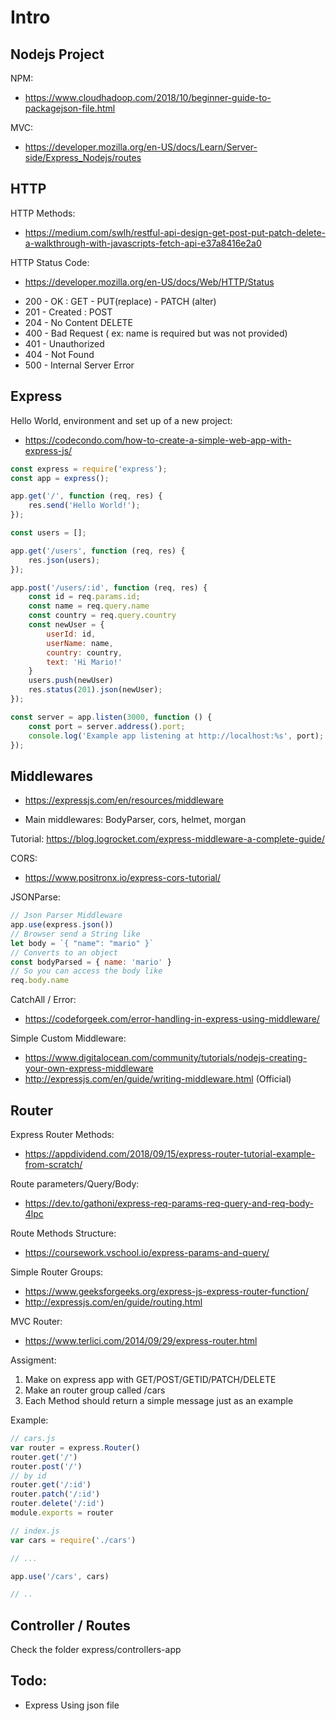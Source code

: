 # Intro


## Nodejs Project

NPM:
* https://www.cloudhadoop.com/2018/10/beginner-guide-to-packagejson-file.html

MVC:
* https://developer.mozilla.org/en-US/docs/Learn/Server-side/Express_Nodejs/routes
## HTTP

HTTP Methods:
* https://medium.com/swlh/restful-api-design-get-post-put-patch-delete-a-walkthrough-with-javascripts-fetch-api-e37a8416e2a0

HTTP Status Code:
* https://developer.mozilla.org/en-US/docs/Web/HTTP/Status
- 200 - OK : GET - PUT(replace) - PATCH (alter)
- 201 - Created : POST
- 204 - No Content DELETE
- 400 - Bad Request ( ex: name is required but was not provided)
- 401 - Unauthorized
- 404 - Not Found
- 500 - Internal Server Error



## Express

Hello World, environment and set up of a new project:
* https://codecondo.com/how-to-create-a-simple-web-app-with-express-js/


```js
const express = require('express');
const app = express();

app.get('/', function (req, res) {
    res.send('Hello World!');
});

const users = [];

app.get('/users', function (req, res) {
    res.json(users);
});

app.post('/users/:id', function (req, res) {
    const id = req.params.id;
    const name = req.query.name
    const country = req.query.country
    const newUser = {
        userId: id,
        userName: name,
        country: country,
        text: 'Hi Mario!'
    }
    users.push(newUser)
    res.status(201).json(newUser);
});

const server = app.listen(3000, function () {
    const port = server.address().port;
    console.log('Example app listening at http://localhost:%s', port);
});
```



## Middlewares

* https://expressjs.com/en/resources/middleware
- Main middlewares: BodyParser, cors, helmet, morgan

Tutorial:
https://blog.logrocket.com/express-middleware-a-complete-guide/

CORS:
* https://www.positronx.io/express-cors-tutorial/

JSONParse:
```js
// Json Parser Middleware
app.use(express.json())
// Browser send a String like
let body = `{ "name": "mario" }`
// Converts to an object
const bodyParsed = { name: 'mario' }
// So you can access the body like
req.body.name 
```

CatchAll / Error:
* https://codeforgeek.com/error-handling-in-express-using-middleware/

Simple Custom Middleware:
* https://www.digitalocean.com/community/tutorials/nodejs-creating-your-own-express-middleware
* http://expressjs.com/en/guide/writing-middleware.html (Official)

## Router

Express Router Methods:
* https://appdividend.com/2018/09/15/express-router-tutorial-example-from-scratch/

Route parameters/Query/Body:
* https://dev.to/gathoni/express-req-params-req-query-and-req-body-4lpc

Route Methods Structure:
* https://coursework.vschool.io/express-params-and-query/

Simple Router Groups:
* https://www.geeksforgeeks.org/express-js-express-router-function/
* http://expressjs.com/en/guide/routing.html

MVC Router:
* https://www.terlici.com/2014/09/29/express-router.html


Assigment:
1. Make on express app with GET/POST/GETID/PATCH/DELETE
2. Make an router group called /cars
3. Each Method should return a simple message just as an example

Example:

```js
// cars.js
var router = express.Router()
router.get('/')
router.post('/')
// by id
router.get('/:id') 
router.patch('/:id')
router.delete('/:id')
module.exports = router

// index.js
var cars = require('./cars')

// ...

app.use('/cars', cars)

// ..
```


## Controller / Routes

Check the folder express/controllers-app

## Todo:

* Express Using json file